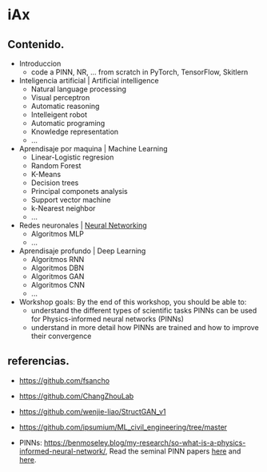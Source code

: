 # iAx
## Contenido.
- Introduccion
    - code a PINN, NR, ... from scratch in PyTorch, TensorFlow, Skitlern
- Inteligencia artificial | Artificial intelligence
    - Natural language processing
    - Visual perceptron
    - Automatic reasoning
    - Intelleigent robot
    - Automatic programing
    - Knowledge representation
    - ...
- Aprendisaje por maquina | Machine Learning 
    - Linear-Logistic regresion
    - Random Forest
    - K-Means
    - Decision trees
    - Principal componets analysis
    - Support vector machine
    - k-Nearest neighbor
    - ...
- Redes neuronales | [Neural Networking](https://sistemascomputacionaleseducacion.blogspot.com/2020/12/redes-neuronales.html)
    - Algoritmos MLP
    - ...
- Aprendisaje profundo | Deep Learning
    - Algoritmos RNN
    - Algoritmos DBN
    - Algoritmos GAN
    - Algoritmos CNN
    - ...
- Workshop goals: By the end of this workshop, you should be able to:
    - understand the different types of scientific tasks PINNs can be used for Physics-informed neural networks (PINNs)
    - understand in more detail how PINNs are trained and how to improve their convergence

## referencias.
- https://github.com/fsancho
- https://github.com/ChangZhouLab
- https://github.com/wenjie-liao/StructGAN_v1
- https://github.com/ipsumium/ML_civil_engineering/tree/master

- PINNs: https://benmoseley.blog/my-research/so-what-is-a-physics-informed-neural-network/, Read the seminal PINN papers [here](https://ieeexplore.ieee.org/document/712178) and [here](https://www.sciencedirect.com/science/article/pii/S0021999118307125).